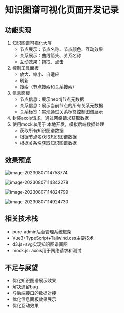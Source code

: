 # 知识图谱可视化页面开发记录

## 功能实现

1. 知识图谱可视化大屏
   - 节点展示：节点名称、节点颜色、互动效果
   - 关系展示：曲线箭头、关系名称
   - 互动效果：拖拽、点击
2. 控制工具面板
   - 放大、缩小、自适应
   - 刷新
   - 搜索（节点搜索和关系搜索）
3. 信息面板
   - 节点信息：展示neo4j节点元数据
   - 关系信息：展示当前节点的所有关系元数据
   - 关系标签：实现通过关系标签控制图谱展示
4. 封装axois请求，通过网络请求获取数据
5. 使用mock.js用于 本地开发，模拟后端数据处理
   - 获取所有知识图谱数据
   - 根据节点名获取知识图谱数据
   - 根据关系名获取知识图谱数据

## 效果预览

![image-20230807114758774](https://cdn.jsdelivr.net/gh/Moyu-moyuing/ImageHostingWebsite@main/Img/202308071147866.png)

![image-20230807114342278](https://cdn.jsdelivr.net/gh/Moyu-moyuing/ImageHostingWebsite@main/Img/202308071147411.png)

![image-20230807114824799](https://cdn.jsdelivr.net/gh/Moyu-moyuing/ImageHostingWebsite@main/Img/202308071148946.png)

![image-20230807114924730](https://cdn.jsdelivr.net/gh/Moyu-moyuing/ImageHostingWebsite@main/Img/202308071149822.png)

## 相关技术栈

- pure-admin后台管理系统框架
- Vue3+TypeScript+Tailwind.css主要技术
- d3.js+svg实现知识图谱画图
- mock.js+axois用于网络请求和测试

## 不足与展望

- 优化知识图谱展示效果
- 解决遗留bug
- 与后端接口的数据对接
- 优化信息面板效果展示
- 优化互动效果